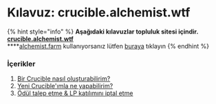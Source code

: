 # Kılavuz: crucible.alchemist.wtf

{% hint style="info" %}
**Aşağıdaki kılavuzlar topluluk sitesi içindir.** [**crucible.alchemist.wtf**](https://crucible.alchemist.wtf/)  
****[alchemist.farm](https://alchemist.farm/) kullanıyorsanız lütfen [buraya](../guides-alchemist.farm/) tıklayın
{% endhint %}

### İçerikler

1. [Bir Crucible nasıl oluşturabilirim?](how-do-i-mint-a-crucible.md)
2. [Yeni Crucible'ımla ne yapabilirim?](what-can-i-do-with-my-new-crucible.md)
3. [Ödül talep etme & LP katılımını iptal etme](claiming-rewards-and-unsubscribing-your-lp.md)




